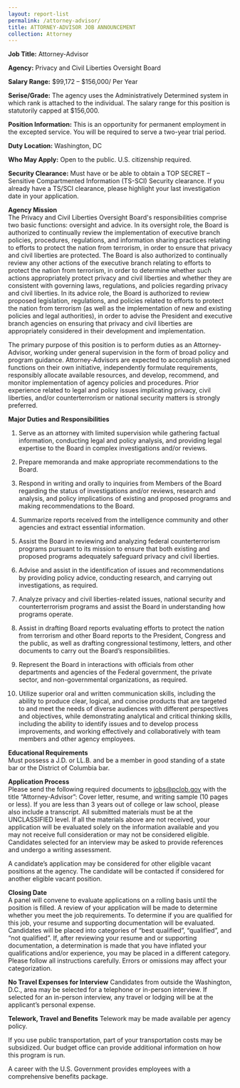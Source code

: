 ```yaml
---
layout: report-list
permalink: /attorney-advisor/
title: ATTORNEY-ADVISOR JOB ANNOUNCEMENT 
collection: Attorney
---
```


**Job Title:** Attorney-Advisor 

**Agency:** Privacy and Civil Liberties Oversight Board

**Salary Range:** $99,172 – $156,000/ Per Year

**Serise/Grade:** The agency uses the Administratively Determined system in which rank is attached to the individual. The salary range for this position is statutorily capped at $156,000.    

**Position Information:** This is an opportunity for permanent employment in the excepted service. You will be required to serve a two-year trial period. 

**Duty Location:** Washington, DC  

**Who May Apply:** Open to the public. U.S. citizenship required.  

**Security Clearance:** Must have or be able to obtain a TOP SECRET – Sensitive Compartmented Information (TS-SCI) Security clearance.  If you already have a TS/SCI clearance, please highlight your last investigation date in your application. 

**Agency Mission**  
The Privacy and Civil Liberties Oversight Board's responsibilities comprise two basic functions: oversight and advice. In its oversight role, the Board is authorized to continually review the implementation of executive branch policies, procedures, regulations, and information sharing practices relating to efforts to protect the nation from terrorism, in order to ensure that privacy and civil liberties are protected. The Board is also authorized to continually review any other actions of the executive branch relating to efforts to protect the nation from terrorism, in order to determine whether such actions appropriately protect privacy and civil liberties and whether they are consistent with governing laws, regulations, and policies regarding privacy and civil liberties. In its advice role, the Board is authorized to review proposed legislation, regulations, and policies related to efforts to protect the nation from terrorism (as well as the implementation of new and existing policies and legal authorities), in order to advise the President and executive branch agencies on ensuring that privacy and civil liberties are appropriately considered in their development and implementation.

The primary purpose of this position is to perform duties as an Attorney-Advisor, working under general supervision in the form of broad policy and program guidance. Attorney-Advisors are expected to accomplish assigned functions on their own initiative, independently formulate requirements, responsibly allocate available resources, and develop, recommend, and monitor implementation of agency policies and procedures. Prior experience related to legal and policy issues implicating privacy, civil liberties, and/or counterterrorism or national security matters is strongly preferred.
 
**Major Duties and Responsibilities**  
1.	Serve as an attorney with limited supervision while gathering factual information, conducting legal and policy analysis, and providing legal expertise to the Board in complex investigations and/or reviews.

2.	Prepare memoranda and make appropriate recommendations to the Board.

3.	Respond in writing and orally to inquiries from Members of the Board regarding the status of investigations and/or reviews, research and analysis, and policy implications of existing and proposed programs and making recommendations to the Board.

4.	Summarize reports received from the intelligence community and other agencies and extract essential information.

5.	Assist the Board in reviewing and analyzing federal counterterrorism programs pursuant to its mission to ensure that both existing and proposed programs adequately safeguard privacy and civil liberties.

6.	Advise and assist in the identification of issues and recommendations by providing policy advice, conducting research, and carrying out investigations, as required.

7.	Analyze privacy and civil liberties-related issues, national security and counterterrorism programs and assist the Board in understanding how programs operate.

8.	Assist in drafting Board reports evaluating efforts to protect the nation from terrorism and other Board reports to the President, Congress and the public, as well as drafting congressional testimony, letters, and other documents to carry out the Board’s responsibilities.

9.	Represent the Board in interactions with officials from other departments and agencies of the Federal government, the private sector, and non-governmental organizations, as required.

10.	 Utilize superior oral and written communication skills, including the ability to produce clear, logical, and concise products that are targeted to and meet the needs of diverse audiences with different perspectives and objectives, while demonstrating analytical and critical thinking skills, including the ability to identify issues and to develop process improvements, and working effectively and collaboratively with team members and other agency employees.

**Educational Requirements**  
Must possess a J.D. or LL.B. and be a member in good standing of a state bar or the District of Columbia bar. 

**Application Process**  
Please send the following required documents to jobs@pclob.gov with the title “Attorney-Advisor”:
Cover letter, resume, and writing sample (10 pages or less). If you are less than 3 years out of college or law school, please also include a transcript. All submitted materials must be at the UNCLASSIFIED level.
If all the materials above are not received, your application will be evaluated solely on the information available and you may not receive full consideration or may not be considered eligible.
Candidates selected for an interview may be asked to provide references and undergo a writing assessment.

A candidate’s application may be considered for other eligible vacant positions at the agency. The candidate will be contacted if considered for another eligible vacant position.

**Closing Date**  
A panel will convene to evaluate applications on a rolling basis until the position is filled. A review of your application will be made to determine whether you meet the job requirements. To determine if you are qualified for this job, your resume and supporting documentation will be evaluated. Candidates will be placed into categories of “best qualified”, “qualified”, and “not qualified”. If, after reviewing your resume and or supporting documentation, a determination is made that you have inflated your qualifications and/or experience, you may be placed in a different category. Please follow all instructions carefully. Errors or omissions may affect your categorization.

**No Travel Expenses for Interview** 
Candidates from outside the Washington, D.C., area may be selected for a telephone or in-person interview. If selected for an in-person interview, any travel or lodging will be at the applicant’s personal expense.

**Telework, Travel and Benefits** 
Telework may be made available per agency policy.  

If you use public transportation, part of your transportation costs may be subsidized. Our budget office can provide additional information on how this program is run.

A career with the U.S. Government provides employees with a comprehensive benefits package. 



